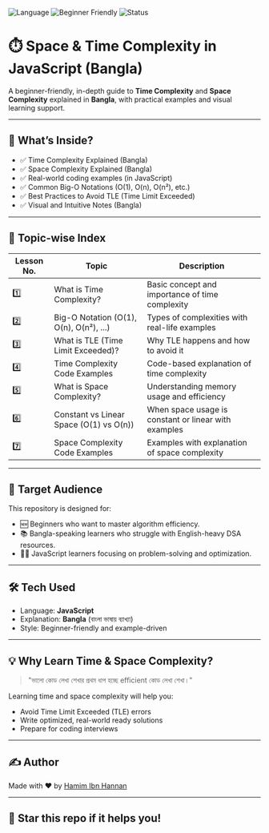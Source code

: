 ![Language](https://img.shields.io/badge/Language-JavaScript-yellow?logo=javascript)
![Beginner Friendly](https://img.shields.io/badge/Level-Beginner-success)
![Status](https://img.shields.io/badge/Status-Active-brightgreen)

# ⏱️ Space & Time Complexity in JavaScript (Bangla)

A beginner-friendly, in-depth guide to **Time Complexity** and **Space Complexity** explained in **Bangla**, with practical examples and visual learning support.

---

## 📘 What’s Inside?

- ✅ Time Complexity Explained (Bangla)
- ✅ Space Complexity Explained (Bangla)
- ✅ Real-world coding examples (in JavaScript)
- ✅ Common Big-O Notations (O(1), O(n), O(n²), etc.)
- ✅ Best Practices to Avoid TLE (Time Limit Exceeded)
- ✅ Visual and Intuitive Notes (Bangla)

---

## 📑 Topic-wise Index

| Lesson No. | Topic                                   | Description                                          |
| ---------- | --------------------------------------- | ---------------------------------------------------- |
| 1️⃣         | What is Time Complexity?                | Basic concept and importance of time complexity      |
| 2️⃣         | Big-O Notation (O(1), O(n), O(n²), ...) | Types of complexities with real-life examples        |
| 3️⃣         | What is TLE (Time Limit Exceeded)?      | Why TLE happens and how to avoid it                  |
| 4️⃣         | Time Complexity Code Examples           | Code-based explanation of time complexity            |
| 5️⃣         | What is Space Complexity?               | Understanding memory usage and efficiency            |
| 6️⃣         | Constant vs Linear Space (O(1) vs O(n)) | When space usage is constant or linear with examples |
| 7️⃣         | Space Complexity Code Examples          | Examples with explanation of space complexity        |

---

## 🧠 Target Audience

This repository is designed for:

- 🆕 Beginners who want to master algorithm efficiency.
- 📚 Bangla-speaking learners who struggle with English-heavy DSA resources.
- 👨‍💻 JavaScript learners focusing on problem-solving and optimization.

---

## 🛠 Tech Used

- Language: **JavaScript**
- Explanation: **Bangla** (বাংলা ভাষায় ব্যাখ্যা)
- Style: Beginner-friendly and example-driven

---

## 💡 Why Learn Time & Space Complexity?

> "ভালো কোড লেখা শেখার প্রথম ধাপ হচ্ছে efficient কোড লেখা শেখা।"

Learning time and space complexity will help you:

- Avoid Time Limit Exceeded (TLE) errors
- Write optimized, real-world ready solutions
- Prepare for coding interviews

---

## ✍️ Author

Made with ❤️ by [Hamim Ibn Hannan](https://hamimibnhannan.netlify.app/)

---

## 🌟 Star this repo if it helps you!
